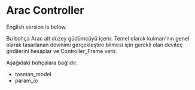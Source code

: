 # Arac Controller
English version is below.

Bu bohça Arac alt düzey güdümcüyü içerir. Temel olarak kulman'nın genel olarak tasarlanan devinimi gerçekleştire bilmesi için gerekli olan deviteç girdilerini hesaplar ve Controller_Frame verir. 

Aşağıdaki bohçalara bağlıdır.
* tosman_model 
* param_io
